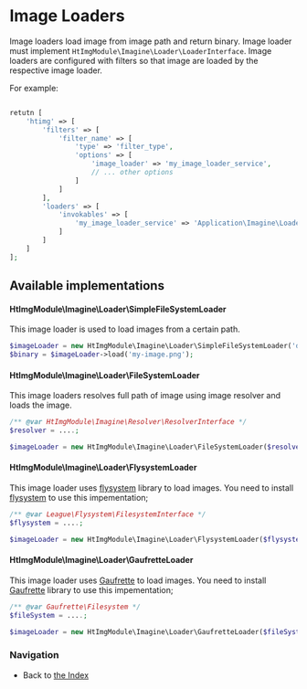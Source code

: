 Image Loaders
========================
Image loaders load image from image path and return binary. Image loader must implement `HtImgModule\Imagine\Loader\LoaderInterface`.
Image loaders are configured with filters so that image are loaded by the respective image loader.

For example:
```php

retutn [
    'htimg' => [
        'filters' => [
            'filter_name' => [
                'type' => 'filter_type',
                'options' => [
                    'image_loader' => 'my_image_loader_service',
                    // ... other options
                ]
            ]
        ],
        'loaders' => [
            'invokables' => [
                'my_image_loader_service' => 'Application\Imagine\Loader\MyImageLoader',
            ]
        ]
    ]
];
```

## Available implementations
#### HtImgModule\Imagine\Loader\SimpleFileSystemLoader
This image loader is used to load images from a certain path.
```php
$imageLoader = new HtImgModule\Imagine\Loader\SimpleFileSystemLoader('data/path/to/images');
$binary = $imageLoader->load('my-image.png');
```

#### HtImgModule\Imagine\Loader\FileSystemLoader
This image loaders resolves full path of image using image resolver and loads the image.
```php
/** @var HtImgModule\Imagine\Resolver\ResolverInterface */
$resolver = ....;

$imageLoader = new HtImgModule\Imagine\Loader\FileSystemLoader($resolver);
```

#### HtImgModule\Imagine\Loader\FlysystemLoader
This image loader uses [flysystem](https://github.com/thephpleague/flysystem) library to load images.
You need to install [flysystem](https://github.com/thephpleague/flysystem) to use this impementation;
```php
/** @var League\Flysystem\FilesystemInterface */
$flysystem = ....;

$imageLoader = new HtImgModule\Imagine\Loader\FlysystemLoader($flysystem);
```

#### HtImgModule\Imagine\Loader\GaufretteLoader
This image loader uses [Gaufrette](https://github.com/KnpLabs/Gaufrette) to load images.
You need to install [Gaufrette](https://github.com/KnpLabs/Gaufrette) library to use this impementation;
```php
/** @var Gaufrette\Filesystem */
$fileSystem = ....;

$imageLoader = new HtImgModule\Imagine\Loader\GaufretteLoader($fileSystem);
```

### Navigation

* Back to [the Index](README.md)